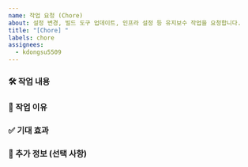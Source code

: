 ```yaml
---
name: 작업 요청 (Chore)
about: 설정 변경, 빌드 도구 업데이트, 인프라 설정 등 유지보수 작업을 요청합니다.
title: "[Chore] "
labels: chore
assignees:
  - kdongsu5509
---
```


### 🛠 작업 내용

<!-- 필요한 작업 내용을 구체적으로 작성해 주세요 -->

### 📌 작업 이유

<!-- 이 작업이 필요한 이유를 작성해 주세요 -->

### ✅ 기대 효과

<!-- 작업 완료 후 기대되는 결과를 작성해 주세요 -->

### 🔗 추가 정보 (선택 사항)

<!-- 관련 코드, 문서 링크 등이 있다면 작성해 주세요 -->
